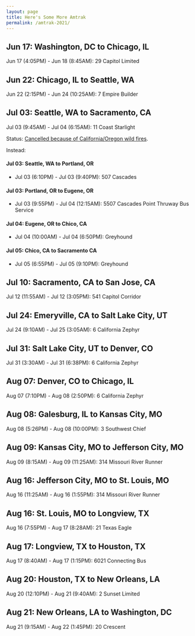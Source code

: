 ```yaml
---
layout: page
title: Here's Some More Amtrak
permalink: /amtrak-2021/
---
```

## Jun 17: Washington, DC to Chicago, IL

Jun 17 (4:05PM) - Jun 18 (8:45AM): 29 Capitol Limited

## Jun 22: Chicago, IL to Seattle, WA

Jun 22 (2:15PM) - Jun 24 (10:25AM): 7 Empire Builder

## Jul 03: Seattle, WA to Sacramento, CA

Jul 03 (9:45AM) - Jul 04 (6:15AM): 11 Coast Starlight

Status: [Cancelled because of California/Oregon wild fires](https://www.oregonlive.com/business/2021/07/mount-shasta-fire-damage-forces-change-to-amtrak-coast-starlight-operations-until-mid-july.html).

Instead:


#### Jul 03: Seattle, WA to Portland, OR

- Jul 03 (6:10PM) - Jul 03 (9:40PM): 507 Cascades

#### Jul 03: Portland, OR to Eugene, OR

- Jul 03 (9:55PM) - Jul 04 (12:15AM): 5507 Cascades Point Thruway Bus Service

#### Jul 04: Eugene, OR to Chico, CA

- Jul 04 (10:00AM) - Jul 04 (6:50PM): Greyhound

#### Jul 05: Chico, CA to Sacramento CA

- Jul 05 (6:55PM) - Jul 05 (9:10PM): Greyhound

## Jul 10: Sacramento, CA to San Jose, CA

Jul 12 (11:55AM) - Jul 12 (3:05PM): 541 Capitol Corridor

## Jul 24: Emeryville, CA to Salt Lake City, UT

Jul 24 (9:10AM) - Jul 25 (3:05AM): 6 California Zephyr

## Jul 31: Salt Lake City, UT to Denver, CO

Jul 31 (3:30AM) - Jul 31 (6:38PM): 6 California Zephyr

## Aug 07: Denver, CO to Chicago, IL

Aug 07 (7:10PM) - Aug 08 (2:50PM): 6 California Zephyr

## Aug 08: Galesburg, IL to Kansas City, MO

Aug 08 (5:26PM) - Aug 08 (10:00PM): 3 Southwest Chief

## Aug 09: Kansas City, MO to Jefferson City, MO

Aug 09 (8:15AM) - Aug 09 (11:25AM): 314 Missouri River Runner

## Aug 16: Jefferson City, MO to St. Louis, MO

Aug 16 (11:25AM) - Aug 16 (1:55PM): 314 Missouri River Runner

## Aug 16: St. Louis, MO to Longview, TX

Aug 16 (7:55PM) - Aug 17 (8:28AM): 21 Texas Eagle

## Aug 17: Longview, TX to Houston, TX

Aug 17 (8:40AM) - Aug 17 (1:15PM): 6021 Connecting Bus

## Aug 20: Houston, TX to New Orleans, LA

Aug 20 (12:10PM) - Aug 21 (9:40AM): 2 Sunset Limited

## Aug 21: New Orleans, LA to Washington, DC

Aug 21 (9:15AM) - Aug 22 (1:45PM): 20 Crescent
